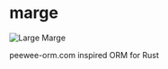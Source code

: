 # marge

![Large Marge](https://cdn3.movieweb.com/i/article/xUNMpazHB8ZoOCFCpReyQ62CYX7mT1/764:50/Pee-Wee-Herman-Large-Marge-Death-Anniversary-Tweet.jpg)

peewee-orm.com inspired ORM for Rust 
